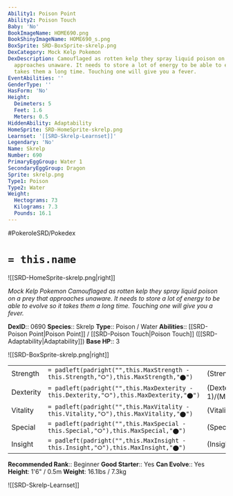 ```yaml
---
Ability1: Poison Point
Ability2: Poison Touch
Baby: 'No'
BookImageName: HOME690.png
BookShinyImageName: HOME690_s.png
BoxSprite: SRD-BoxSprite-skrelp.png
DexCategory: Mock Kelp Pokemon
DexDescription: Camouflaged as rotten kelp they spray liquid poison on a prey that
  approaches unaware. It needs to store a lot of energy to be able to evolve so it
  takes them a long time. Touching one will give you a fever.
EventAbilities: ''
GenderType: ''
HasForm: 'No'
Height:
  Deimeters: 5
  Feet: 1.6
  Meters: 0.5
HiddenAbility: Adaptability
HomeSprite: SRD-HomeSprite-skrelp.png
Learnset: '[[SRD-Skrelp-Learnset]]'
Legendary: 'No'
Name: Skrelp
Number: 690
PrimaryEggGroup: Water 1
SecondaryEggGroup: Dragon
Sprite: skrelp.png
Type1: Poison
Type2: Water
Weight:
  Hectograms: 73
  Kilograms: 7.3
  Pounds: 16.1
---
```


#PokeroleSRD/Pokedex

# `= this.name`

![[SRD-HomeSprite-skrelp.png|right]]

*Mock Kelp Pokemon*
*Camouflaged as rotten kelp they spray liquid poison on a prey that approaches unaware. It needs to store a lot of energy to be able to evolve so it takes them a long time. Touching one will give you a fever.*

**DexID**:: 0690
**Species**:: Skrelp
**Type**:: Poison / Water
**Abilities**:: [[SRD-Poison Point|Poison Point]] / [[SRD-Poison Touch|Poison Touch]] ([[SRD-Adaptability|Adaptability]])
**Base HP**:: 3

![[SRD-BoxSprite-skrelp.png|right]]

|           |                                                                                        |                                          |
| --------- | -------------------------------------------------------------------------------------- | ---------------------------------------- |
| Strength  | `= padleft(padright("",this.MaxStrength - this.Strength,"⭘"),this.MaxStrength,"⬤")`    | (Strength::2)/(MaxStrength::4)   |
| Dexterity | `= padleft(padright("",this.MaxDexterity - this.Dexterity,"⭘"),this.MaxDexterity,"⬤")` | (Dexterity:: 1)/(MaxDexterity::3) |
| Vitality  | `= padleft(padright("",this.MaxVitality - this.Vitality,"⭘"),this.MaxVitality,"⬤")`    | (Vitality::2)/(MaxVitality::4)   |
| Special   | `= padleft(padright("",this.MaxSpecial - this.Special,"⭘"),this.MaxSpecial,"⬤")`       | (Special::2)/(MaxSpecial::4)     |
| Insight   | `= padleft(padright("",this.MaxInsight - this.Insight,"⭘"),this.MaxInsight,"⬤")`       | (Insight::2)/(MaxInsight::4)     |

**Recommended Rank**:: Beginner
**Good Starter**:: Yes
**Can Evolve**:: Yes
**Height**: 1'6" / 0.5m
**Weight**: 16.1lbs / 7.3kg

![[SRD-Skrelp-Learnset]]